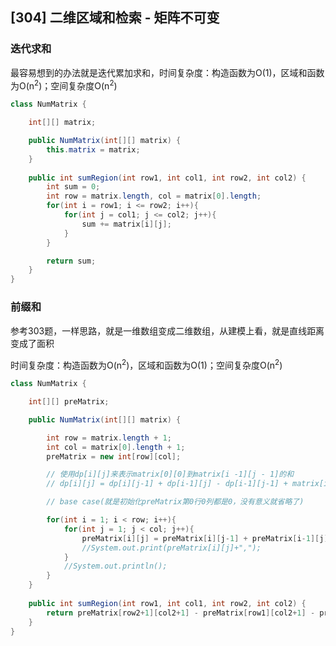 ## [304] 二维区域和检索 - 矩阵不可变

### 迭代求和

最容易想到的办法就是迭代累加求和，时间复杂度：构造函数为O(1)，区域和函数为O(n<sup>2</sup>)；空间复杂度O(n<sup>2</sup>)

```java
class NumMatrix {

    int[][] matrix;

    public NumMatrix(int[][] matrix) {
        this.matrix = matrix;
    }
    
    public int sumRegion(int row1, int col1, int row2, int col2) {
        int sum = 0;
        int row = matrix.length, col = matrix[0].length;
        for(int i = row1; i <= row2; i++){
            for(int j = col1; j <= col2; j++){
                sum += matrix[i][j];
            }
        }

        return sum;
    }
}
```



### 前缀和

参考303题，一样思路，就是一维数组变成二维数组，从建模上看，就是直线距离变成了面积

时间复杂度：构造函数为O(n<sup>2</sup>)，区域和函数为O(1)；空间复杂度O(n<sup>2</sup>)

```java
class NumMatrix {

    int[][] preMatrix;

    public NumMatrix(int[][] matrix) {

        int row = matrix.length + 1;
        int col = matrix[0].length + 1;
        preMatrix = new int[row][col];

        // 使用dp[i][j]来表示matrix[0][0]到matrix[i -1][j - 1]的和
        // dp[i][j] = dp[i][j-1] + dp[i-1][j] - dp[i-1][j-1] + matrix[i-1][j-1]

        // base case(就是初始化preMatrix第0行0列都是0，没有意义就省略了)

        for(int i = 1; i < row; i++){
            for(int j = 1; j < col; j++){
                preMatrix[i][j] = preMatrix[i][j-1] + preMatrix[i-1][j] - preMatrix[i-1][j-1] + matrix[i-1][j-1];
                //System.out.print(preMatrix[i][j]+",");
            }
            //System.out.println();
        }
    }
    
    public int sumRegion(int row1, int col1, int row2, int col2) {
        return preMatrix[row2+1][col2+1] - preMatrix[row1][col2+1] - preMatrix[row2+1][col1] + preMatrix[row1][col1];
    }
}
```

